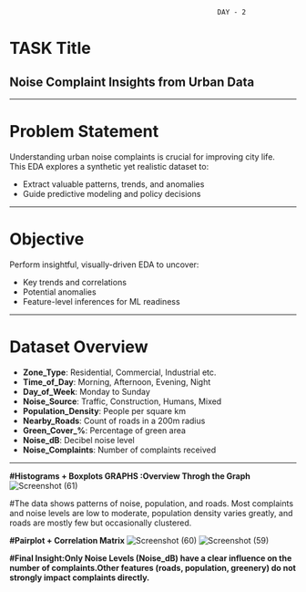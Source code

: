                                                        DAY - 2


# TASK Title
## Noise Complaint Insights from Urban Data

---

# Problem Statement
Understanding urban noise complaints is crucial for improving city life.  
This EDA explores a synthetic yet realistic dataset to:

- Extract valuable patterns, trends, and anomalies
- Guide predictive modeling and policy decisions

---

# Objective

Perform insightful, visually-driven EDA to uncover:
- Key trends and correlations  
- Potential anomalies  
- Feature-level inferences for ML readiness  

---

# Dataset Overview

- **Zone_Type**: Residential, Commercial, Industrial etc.  
- **Time_of_Day**: Morning, Afternoon, Evening, Night  
- **Day_of_Week**: Monday to Sunday  
- **Noise_Source**: Traffic, Construction, Humans, Mixed  
- **Population_Density**: People per square km  
- **Nearby_Roads**: Count of roads in a 200m radius  
- **Green_Cover_%**: Percentage of green area  
- **Noise_dB**: Decibel noise level  
- **Noise_Complaints**: Number of complaints received  

---

**#Histograms + Boxplots GRAPHS :Overview Throgh the Graph**
![Screenshot (61)](https://github.com/user-attachments/assets/c192c808-d76f-422a-a4e9-5da77fff2ee1)

#The data shows patterns of noise, population, and roads. Most complaints and noise levels are low to moderate, population density varies greatly, and roads are mostly few but occasionally clustered.

**#Pairplot + Correlation Matrix**
![Screenshot (60)](https://github.com/user-attachments/assets/58dea8b1-21af-43b9-84a0-67d36c211843)
![Screenshot (59)](https://github.com/user-attachments/assets/8c3d3f1a-9eaf-4975-9f7a-e9c6bb78bede)

**#Final Insight:Only Noise Levels (Noise_dB) have a clear influence on the number of complaints.Other features (roads, population, greenery) do not strongly impact complaints directly.**


